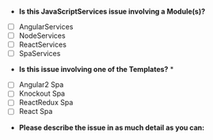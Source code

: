* **Is this JavaScriptServices issue involving a Module(s)?**
- [ ] AngularServices
- [ ] NodeServices
- [ ] ReactServices
- [ ] SpaServices

* **Is this issue involving one of the Templates?** *
- [ ] Angular2 Spa
- [ ] Knockout Spa 
- [ ] ReactRedux Spa
- [ ] React Spa

* **Please describe the issue in as much detail as you can:**





